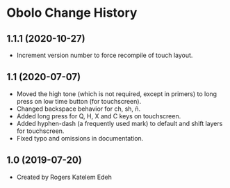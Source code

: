 Obolo Change History
====================

1.1.1 (2020-10-27)
----------------
* Increment version number to force recompile of touch layout.

1.1 (2020-07-07)
----------------
* Moved the high tone (which is not required, except in primers) to long press on low time button (for touchscreen).
* Changed backspace behavior for ch, sh, n̄.
* Added long press for Q, H, X and C keys on touchscreen.
* Added hyphen-dash (a frequently used mark) to default and shift layers for touchscreen.
* Fixed typo and omissions in documentation.

1.0 (2019-07-20)
----------------
* Created by Rogers Katelem Edeh
